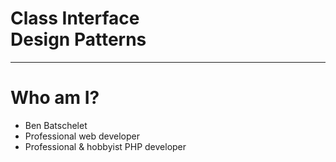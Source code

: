 # Class Interface<br />Design Patterns

---

# Who am I?

- Ben Batschelet <!-- .element: class="fragment" -->
- Professional web developer <!-- .element: class="fragment" -->
- Professional & hobbyist PHP developer <!-- .element: class="fragment" -->
